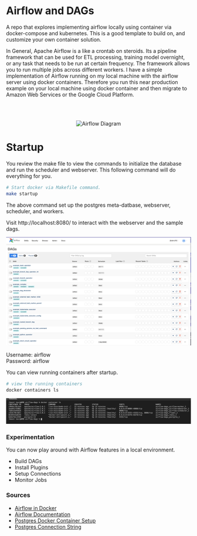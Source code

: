 
# Airflow and DAGs

A repo that explores implementing airflow locally using container via docker-compose and kubernetes. This is a good template to build on, and customize your own container solution.

In General, Apache Airflow is a like a crontab on steroids. Its a pipeline framework that can be used for ETL processing, training model overnight, or any task that needs to be run at certain frequency. The framework allows you to run multiple jobs across different workers. I have a simple implementation of Airflow running on my local machine with the airflow server using docker containers. Therefore you run this near production example on your local machine using docker container and then migrate to Amazon Web Services or the Google Cloud Platform.


<br></br><center>
![Airflow Diagram](https://www.xenonstack.com/images/insights/xenonstack-what-is-apache-airflow.png)
</center>

# Startup

You review the make file to view the commands to initialize the database and run the scheduler and webserver. This following command will do everything for you.
```bash
# Start docker via Makefile command.
make startup
```

The above command set up the postgres meta-datbase, webserver, scheduler, and workers.

Visit http://localhost:8080/ to interact with the webserver and the sample dags.

![WebServer](/images/webserver.png)

Username: airflow  
Password: airflow

You can view running containers after startup.
```bash
# view the running containers
docker containers ls
```

![Containers](/images/running_containers.png)


### Experimentation

You can now play around with Airflow features in a local environment.

- Build DAGs
- Install Plugins
- Setup Connections
- Monitor Jobs


### Sources

- [Airflow in Docker](https://airflow.apache.org/docs/apache-airflow/stable/start/docker.html)
- [Airflow Documentation](https://airflow.apache.org/)
- [Postgres Docker Container Setup](https://www.saltycrane.com/blog/2019/01/how-run-postgresql-docker-mac-local-development///)
- [Postgres Connection String](https://airflow.apache.org/howto/connection/postgres.html)
